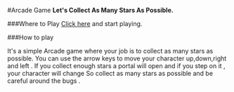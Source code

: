 #Arcade Game 
**Let's Collect As Many Stars As Possible.**

###Where to Play 
[Click here]('https://sankitshane.github.io/frontend-nanodegree-arcade-game/') and start playing.

###How to play

It's a simple Arcade game where your job is to collect as many stars as possible. 
You can use the arrow keys to move your character up,down,right and left .
If you collect enough stars a portal will open and if you step on it , your character will change
So collect as many stars as possible and be careful around the bugs . 

